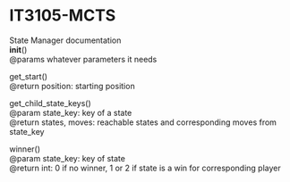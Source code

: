 # IT3105-MCTS

State Manager documentation  
__init__()  
@params whatever parameters it needs  

get_start()  
@return position: starting position  

get_child_state_keys()  
@param state_key: key of a state  
@return states, moves: reachable states and corresponding moves from state_key  

winner()  
@param state_key: key of state  
@return int: 0 if no winner, 1 or 2 if state is a win for corresponding player  
